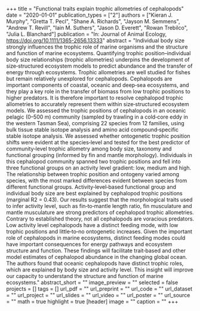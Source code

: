 +++
title = "Functional traits explain trophic allometries of cephalopods"
date = "2020-01-01"
publication_types = ["2"]
authors = ["Kieran J. Murphy", "Gretta T. Pecl", "Shane A. Richards", "Jayson M. Semmens", "Andrew T. Revill", "Iain M. Suthers", "Jason D. Everett", "Rowan Trebilco", "Julia L. Blanchard"]
publication = "In: Journal of Animal Ecology, https://doi.org/10.1111/1365-2656.13333"
abstract = "Individual body size strongly influences the trophic role of marine organisms and the structure and function of marine ecosystems. Quantifying trophic position–individual body size relationships (trophic allometries) underpins the development of size‐structured ecosystem models to predict abundance and the transfer of energy through ecosystems. Trophic allometries are well studied for fishes but remain relatively unexplored for cephalopods. Cephalopods are important components of coastal, oceanic and deep‐sea ecosystems, and they play a key role in the transfer of biomass from low trophic positions to higher predators. It is therefore important to resolve cephalopod trophic allometries to accurately represent them within size‐structured ecosystem models. We assessed the trophic positions of cephalopods in an oceanic pelagic (0–500 m) community (sampled by trawling in a cold‐core eddy in the western Tasman Sea), comprising 22 species from 12 families, using bulk tissue stable isotope analysis and amino acid compound‐specific stable isotope analysis. We assessed whether ontogenetic trophic position shifts were evident at the species‐level and tested for the best predictor of community‐level trophic allometry among body size, taxonomy and functional grouping (informed by fin and mantle morphology). Individuals in this cephalopod community spanned two trophic positions and fell into three functional groups on an activity level gradient: low, medium and high. The relationship between trophic position and ontogeny varied among species, with the most marked differences evident between species from different functional groups. Activity‐level‐based functional group and individual body size are best explained by cephalopod trophic positions (marginal R2 = 0.43). Our results suggest that the morphological traits used to infer activity level, such as fin‐to‐mantle length ratio, fin musculature and mantle musculature are strong predictors of cephalopod trophic allometries. Contrary to established theory, not all cephalopods are voracious predators. Low activity level cephalopods have a distinct feeding mode, with low trophic positions and little‐to‐no ontogenetic increases. Given the important role of cephalopods in marine ecosystems, distinct feeding modes could have important consequences for energy pathways and ecosystem structure and function. These findings will facilitate trait‐based and other model estimates of cephalopod abundance in the changing global ocean. The authors found that oceanic cephalopods have distinct trophic roles, which are explained by body size and activity level. This insight will improve our capacity to understand the structure and function of marine ecosystems."
abstract_short = ""
image_preview = ""
selected = false
projects = []
tags = []
url_pdf = ""
url_preprint = ""
url_code = ""
url_dataset = ""
url_project = ""
url_slides = ""
url_video = ""
url_poster = ""
url_source = ""
math = true
highlight = true
[header]
image = ""
caption = ""
+++
